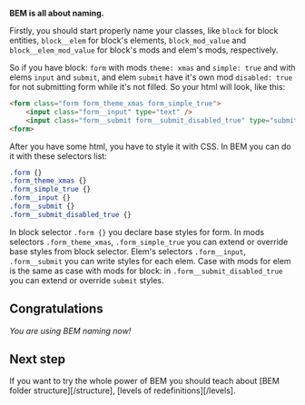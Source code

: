 **BEM is all about naming.**

Firstly, you should start properly name your classes, like `block` for block entities, `block__elem` for block's elements, `block_mod_value` and `block__elem_mod_value` for block's mods and elem's mods, respectively.

So if you have block: `form` with mods `theme: xmas` and `simple: true` and with elems `input` and `submit`, and elem `submit` have it's own mod `disabled: true` for not submitting form while it's not filled. So your html will look, like this:

```html
<form class="form form_theme_xmas form_simple_true">
    <input class="form__input" type="text" />
    <input class="form__submit form__submit_disabled_true" type="submit" />
<form>
```

After you have some html, you have to style it with CSS. In BEM you can do it with these selectors list:

```css
.form {}
.form_theme_xmas {}
.form_simple_true {}
.form__input {}
.form__submit {}
.form__submit_disabled_true {}
```

In block selector `.form {}` you declare base styles for form. In mods selectors `.form_theme_xmas`, `.form_simple_true` you can extend or override base styles from block selector. Elem's selectors `.form__input`, `.form__submit` you can write styles for each elem. Case with mods for elem is the same as case with mods for block: in `.form__submit_disabled_true` you can extend or override `submit` styles.


## Congratulations

*You are using BEM naming now!*

## Next step

If you want to try the whole power of BEM you should teach about [BEM folder structure][/structure], [levels of redefinitions][/levels].
